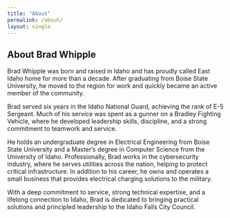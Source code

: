 ```yaml
---
title: "About"
permalink: /about/
layout: single
---
```


## About Brad Whipple

Brad Whipple was born and raised in Idaho and has proudly called East Idaho home for more than a decade. After graduating from Boise State University, he moved to the region for work and quickly became an active member of the community.

Brad served six years in the Idaho National Guard, achieving the rank of E-5 Sergeant. Much of his service was spent as a gunner on a Bradley Fighting Vehicle, where he developed leadership skills, discipline, and a strong commitment to teamwork and service.

He holds an undergraduate degree in Electrical Engineering from Boise State University and a Master’s degree in Computer Science from the University of Idaho. Professionally, Brad works in the cybersecurity industry, where he serves utilities across the nation, helping to protect critical infrastructure. In addition to his career, he owns and operates a small business that provides electrical charging solutions to the military.

With a deep commitment to service, strong technical expertise, and a lifelong connection to Idaho, Brad is dedicated to bringing practical solutions and principled leadership to the Idaho Falls City Council.


